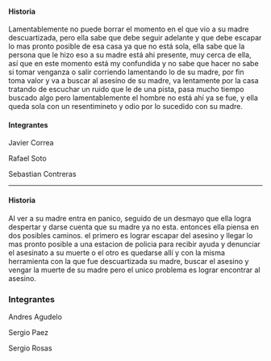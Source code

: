 #### Historia
Lamentablemente no puede borrar el momento en el que vio a su madre descuartizada, pero ella sabe que debe seguir adelante y que debe escapar lo mas pronto posible de esa casa ya que no está sola, ella sabe que la persona que le hizo eso a su madre está ahi presente, muy cerca de ella, así que en este momento está my confundida y no sabe que hacer no sabe si tomar venganza o salir corriendo lamentando lo de su madre, por fin toma valor y va a buscar al asesino de su madre, va lentamente por la casa tratando de escuchar un ruido que le de una pista, pasa mucho tiempo buscado algo pero lamentablemente el hombre no está ahí ya se fue, y ella queda sola con un resentimineto y odio por lo sucedido con su madre.

#### Integrantes
Javier Correa

Rafael Soto

Sebastian Contreras
*************

#### Historia
Al ver  a su madre entra en panico, seguido de un desmayo que ella logra despertar y darse cuenta que su madre ya no esta.  entonces ella  piensa en dos posibles caminos. el primero es lograr escapar del asesino  y llegar lo mas pronto posible a una estacion de policia para recibir ayuda y denunciar el asesinato a su muerte o el otro es quedarse allí y con la misma herramienta con la que fue descuartizada  su madre, buscar el asesino y vengar la muerte de su madre pero el unico problema es lograr encontrar al asesino.

### Integrantes
Andres Agudelo

Sergio Paez

Sergio Rosas
